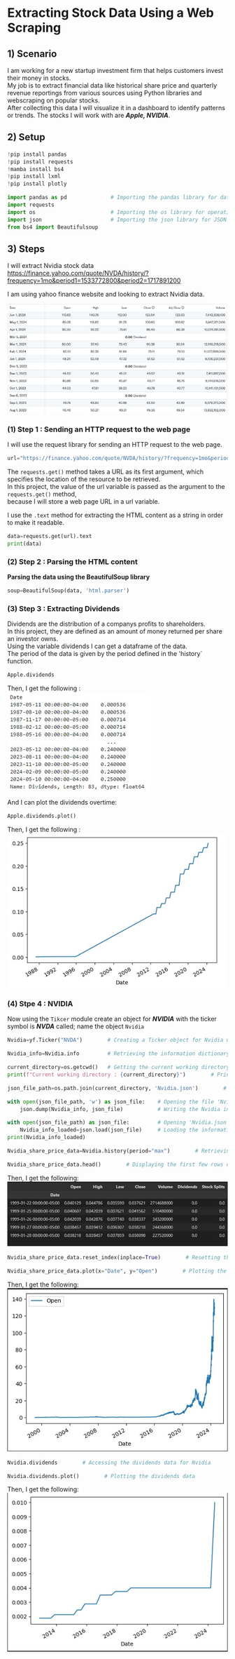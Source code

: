 # Extracting Stock Data Using a Web Scraping
## 1) Scenario
I am working for a new startup investment firm that helps customers invest their money in stocks.  
My job is to extract financial data like historical share price and quarterly revenue reportings from various sources using Python libraries and webscraping on popular stocks.  
After collecting this data I will visualize it in a dashboard to identify patterns or trends. The stocks I will work with are ***Apple, NVIDIA***.

## 2) Setup

```python
!pip install pandas
!pip install requests
!mamba install bs4
!pip install lxml
!pip install plotly
```
```python
import pandas as pd              # Importing the pandas library for data manipulation
import requests
import os                        # Importing the os library for operating system interactions
import json                      # Importing the json library for JSON file handling
from bs4 import Beautifulsoup
```

## 3) Steps
I will extract Nvidia stock data https://finance.yahoo.com/quote/NVDA/history/?frequency=1mo&period1=1533772800&period2=1717891200   

I am using yahoo finance website and looking to extract Nvidia data.  

![table1](https://github.com/Atikers/Images/blob/main/Project%20%234%20-%20image(1).jpg)  

### (1) Step 1 : Sending an HTTP request to the web page
I will use the request library for sending an HTTP request to the web page.  
```python
url="https://finance.yahoo.com/quote/NVDA/history/?frequency=1mo&period1=1533772800&period2=1717891200"
```
The `requests.get()` method takes a URL as its first argument, which specifies the location of the resource to be retrieved.  
In this project, the value of the url variable is passed as the argument to the `requests.get()` method,  
because I will store a web page URL in a url variable.  

I use the `.text` method for extracting the HTML content as a string in order to make it readable.  
```python
data=requests.get(url).text
print(data)
```

### (2) Step 2 : Parsing the HTML content

**Parsing the data using the BeautifulSoup library**
```python
soup=BeautifulSoup(data, 'html.parser')
```

### (3) Step 3 : Extracting Dividends
Dividends are the distribution of a companys profits to shareholders.    
In this project, they are defined as an amount of money returned per share an investor owns.    
Using the variable dividends I can get a dataframe of the data.    
The period of the data is given by the period defined in the 'history` function.    
```python
Apple.dividends
```
Then, I get the following :    
![table1](https://github.com/Atikers/Images/blob/main/Project%20%233%20-%20image(2).jpg)

And I can plot the dividends overtime:    
```python 
Apple.dividends.plot()
```
Then, I get the following :    
![graph2](https://github.com/Atikers/Images/blob/main/Project%20%233%20-%20image(3).jpg)

### (4) Stpe 4 : NVIDIA
Now using the `Tikcer` module create an object for ***NVIDIA*** with the ticker symbol is ***NVDA*** called; name the object `Nvidia`
```python
Nvidia=yf.Ticker("NVDA")        # Creating a Ticker object for Nvidia using Yahoo Finance (ticker symbol: NVDA)
```
```python
Nvidia_info=Nvidia.info         # Retrieving the information dictionary for Nvidia
```
```python
current_directory=os.getcwd()   # Getting the current working directory
print(f"Current working directory : {current_directory}")        # Printing the current working directory
```
```python
json_file_path=os.path.join(current_directory, 'Nvidia.json')        # Creating the full file path for 'Nvidia.json' in the current directory
```
```python
with open(json_file_path, 'w') as json_file:    # Opening the file 'Nvidia.json' in write mode
    json.dump(Nvidia_info, json_file)           # Writing the Nvidia information to the JSON file
```
```python
with open(json_file_path) as json_file:         # Opening 'Nvidia.json' file in read mode
    Nvidia_info_loaded=json.load(json_file)     # Loading the information from the JSON file into Nvidia_info_loaded
print(Nvidia_info_loaded)
```
```python
Nvidia_share_price_data=Nvidia.history(period="max")        # Retrieving the historical share price data for Nvidia with the maximum available period
```
```python
Nvidia_share_price_data.head()        # Displaying the first few rows of the historical share price data for Nvidia
```
Then, I get the following:    
![table2](https://github.com/Atikers/Images/blob/main/Project%20%233%20-%20image(4).jpg)

```python
Nvidia_share_price_data.reset_index(inplace=True)        # Resetting the index of the share price data to use default integer indexing
```
```python
Nvidia_share_price_data.plot(x="Date", y="Open")        # Plotting the opening share price over time with Date on the x-axis
```
Then, I get the following:    
![graph3](https://github.com/Atikers/Images/blob/main/Project%20%233%20-%20image(5).jpg)
```python
Nvidia.dividends        # Accessing the dividends data for Nvidia
```
```python
Nvidia.dividends.plot()        # Plotting the dividends data
```
Then, I get the following:    
![graph4](https://github.com/Atikers/Images/blob/main/Project%20%233%20-%20image(6).jpg)





